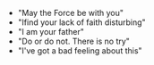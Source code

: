 - "May the Force be with you"
- "Ifind your lack of faith disturbing"
- "I am your father"
- "Do or do not. There is no try"
- "I've got a bad feeling about this"
